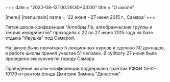 +++
date = "2022-08-13T00:29:30+03:00"
title = "О школе"

[menu]
[menu.main]
name = '22 июня - 27 июня 2015 г., Самара'
+++

Пятая школа-конференция "Алгебры Ли, алгебраические группы и теория 
инвариантов" проходила с 22 по 27 июня 2015 года на 
базе отдыха "Ивушка" под Самарой.

На школе было прочитано 5 лекционных курсов и сделано 30 докладов, в работе школы принял участие 51 человек. В 
субботу 27 июня была проведена экскурсия по городу Самара.

Проведение школы-конференции поддержано грантом РФФИ 15-31-10179 и 
грантом фонда Дмитрия Зимина "Династия".
